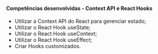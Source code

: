 #### **Competências desenvolvidas - Context API e React Hooks**

- Utilizar a Context API do React para gerenciar estado;
- Utilizar o React Hook useState;
- Utilizar o React Hook useContext;
- Utilizar o React Hook useEffect;
- Criar Hooks customizados.
